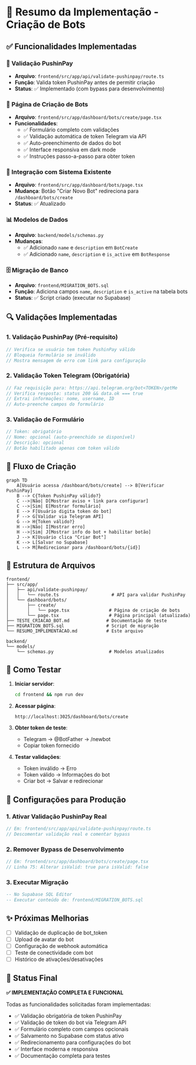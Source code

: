 # 🎯 Resumo da Implementação - Criação de Bots

## ✅ Funcionalidades Implementadas

### 🔐 Validação PushinPay
- **Arquivo**: `frontend/src/app/api/validate-pushinpay/route.ts`
- **Função**: Valida token PushinPay antes de permitir criação
- **Status**: ✅ Implementado (com bypass para desenvolvimento)

### 🤖 Página de Criação de Bots
- **Arquivo**: `frontend/src/app/dashboard/bots/create/page.tsx`
- **Funcionalidades**:
  - ✅ Formulário completo com validações
  - ✅ Validação automática de token Telegram via API
  - ✅ Auto-preenchimento de dados do bot
  - ✅ Interface responsiva em dark mode
  - ✅ Instruções passo-a-passo para obter token

### 🔄 Integração com Sistema Existente
- **Arquivo**: `frontend/src/app/dashboard/bots/page.tsx`
- **Mudança**: Botão "Criar Novo Bot" redireciona para `/dashboard/bots/create`
- **Status**: ✅ Atualizado

### 📊 Modelos de Dados
- **Arquivo**: `backend/models/schemas.py`
- **Mudanças**:
  - ✅ Adicionado `name` e `description` em `BotCreate`
  - ✅ Adicionado `name`, `description` e `is_active` em `BotResponse`

### 🗄️ Migração de Banco
- **Arquivo**: `frontend/MIGRATION_BOTS.sql`
- **Função**: Adiciona campos `name`, `description` e `is_active` na tabela bots
- **Status**: ✅ Script criado (executar no Supabase)

## 🔍 Validações Implementadas

### 1. Validação PushinPay (Pré-requisito)
```typescript
// Verifica se usuário tem token PushinPay válido
// Bloqueia formulário se inválido
// Mostra mensagem de erro com link para configuração
```

### 2. Validação Token Telegram (Obrigatória)
```typescript
// Faz requisição para: https://api.telegram.org/bot<TOKEN>/getMe
// Verifica resposta: status 200 && data.ok === true
// Extrai informações: nome, username, ID
// Auto-preenche campos do formulário
```

### 3. Validação de Formulário
```typescript
// Token: obrigatório
// Nome: opcional (auto-preenchido se disponível)
// Descrição: opcional
// Botão habilitado apenas com token válido
```

## 🎯 Fluxo de Criação

```mermaid
graph TD
    A[Usuário acessa /dashboard/bots/create] --> B[Verificar PushinPay]
    B --> C{Token PushinPay válido?}
    C -->|Não| D[Mostrar aviso + link para configurar]
    C -->|Sim| E[Mostrar formulário]
    E --> F[Usuário digita token do bot]
    F --> G[Validar via Telegram API]
    G --> H{Token válido?}
    H -->|Não| I[Mostrar erro]
    H -->|Sim| J[Mostrar info do bot + habilitar botão]
    J --> K[Usuário clica "Criar Bot"]
    K --> L[Salvar no Supabase]
    L --> M[Redirecionar para /dashboard/bots/{id}]
```

## 📁 Estrutura de Arquivos

```
frontend/
├── src/app/
│   ├── api/validate-pushinpay/
│   │   └── route.ts                    # API para validar PushinPay
│   └── dashboard/bots/
│       ├── create/
│       │   └── page.tsx               # Página de criação de bots
│       └── page.tsx                   # Página principal (atualizada)
├── TESTE_CRIACAO_BOT.md              # Documentação de teste
├── MIGRATION_BOTS.sql                # Script de migração
└── RESUMO_IMPLEMENTACAO.md           # Este arquivo

backend/
└── models/
    └── schemas.py                     # Modelos atualizados
```

## 🚀 Como Testar

1. **Iniciar servidor**:
   ```bash
   cd frontend && npm run dev
   ```

2. **Acessar página**:
   ```
   http://localhost:3025/dashboard/bots/create
   ```

3. **Obter token de teste**:
   - Telegram → @BotFather → /newbot
   - Copiar token fornecido

4. **Testar validações**:
   - Token inválido → Erro
   - Token válido → Informações do bot
   - Criar bot → Salvar e redirecionar

## 🔧 Configurações para Produção

### 1. Ativar Validação PushinPay Real
```typescript
// Em: frontend/src/app/api/validate-pushinpay/route.ts
// Descomentar validação real e comentar bypass
```

### 2. Remover Bypass de Desenvolvimento
```typescript
// Em: frontend/src/app/dashboard/bots/create/page.tsx
// Linha 75: Alterar isValid: true para isValid: false
```

### 3. Executar Migração
```sql
-- No Supabase SQL Editor
-- Executar conteúdo de: frontend/MIGRATION_BOTS.sql
```

## ✨ Próximas Melhorias

- [ ] Validação de duplicação de bot_token
- [ ] Upload de avatar do bot
- [ ] Configuração de webhook automática
- [ ] Teste de conectividade com bot
- [ ] Histórico de ativações/desativações

## 🎉 Status Final

**✅ IMPLEMENTAÇÃO COMPLETA E FUNCIONAL**

Todas as funcionalidades solicitadas foram implementadas:
- ✅ Validação obrigatória de token PushinPay
- ✅ Validação de token do bot via Telegram API
- ✅ Formulário completo com campos opcionais
- ✅ Salvamento no Supabase com status ativo
- ✅ Redirecionamento para configurações do bot
- ✅ Interface moderna e responsiva
- ✅ Documentação completa para testes 
